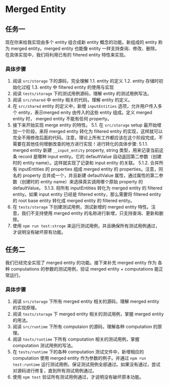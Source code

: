 # Merged Entity

## 任务一

现在你来给我实现由多个 entity 组合成新 entity 概念的功能。新组成的 entity 称为 merged entity。merged entity 也能像 entity 一样支持查询、修改、删除。
在具体实现中，我们将利用已有的 filtered entity 特性来实现。

### 具体步骤
1. 阅读 `src/storage` 下的源码，完全理解 
  1.1. entity 的定义
  1.2. entity 存储时初始化过程
  1.3. entity 中 filtered entity 的使用与实现
2. 阅读 `tests/storage` 下的测试用例源码，理解 entity 的测试用例写法。
3. 阅读 `src/shared` 中 entity 相关的代码，理解 entity 的定义。
4. 在 `src/shared` entity 的定义中，新增 `inputEntities` 选项，允许用户传入多个 entity，表示merged enity 由传入的这些 entity 组成。定义 merged entity 时， merged entity 不能有任何 property。
5. 接下来开始实现 merge entity 的特性。
  5.1. 在 `src/storage` setup 最开始增加一个阶段，来将 merged entity 转化为 filtered entity 的实现，这样就可以完全不用修改后面的代码。注意，理论上所有工作都应该在这个阶段完成，不需要在其他任何增删改查的地方进行实现！进行转化的具体步骤:
    5.1.1. merged entity 新建 `__input_entity` property, string 类型，用来记录当前这条 record 是哪种 input entity。它的 defaultValue 自动返回第二参数（创建时的 entity name）。这样就实现了记录和 input entity 的关联。
    5.1.2. 合并所有 inputEntities 的 properties 组成 merged entity 的 properties。注意，同名的 property 合并成一个，并且新建 defaultValue 属性，通过属性的第二参数（创建时的 entity name）来选择真实调用哪个原始 property 的 defaultValue。
    5.1.3. 将所有 inputEntities 转化为 merged entity 的 filtered entity。如果 input entity 已经是 filtered entity，那么需要将 filtered entity 的 root base entity 转化成 merged entity 的 filtered entity。
6. 在 `tests/storage` 下创建测试用例，测试新增的 merged entity 特性。注意，我们不支持使用 merged entity 的名称进行新增，只支持查询、更新和删除。
7. 使用 `npm run test:stroge` 来运行测试用例，并且确保所有测试用例通过， 才说明没有破坏原有功能。


## 任务二

我们已经完全实现了 merged entity 的功能。接下来补充 merged entity 作为 各种 computations 的参数的测试用例，验证 merged entity + computations 能正常运行。

### 具体步骤
1. 阅读 `src/storage` 下所有 merged entity 相关的源码，理解 merged entity 的实现原理。
2. 阅读 `tests/storage` 下 merged entity 相关的测试用例，掌握 merged entity 的用法。
3. 阅读 `src/runtime` 下所有 computaion 的源码，理解各种 computation 的原理。
4. 阅读 `tests/runtime` 下所有 computation 相关的测试用例，掌握 computation 测试用例的写法。
5. 在 `tests/runtime` 下的各种 computation 测试文件中，新增相应的 computation 使用 merged entity 作为参数的例子。并通过 `npm run test:runtime` 运行测试用例，保证测试用例全部通过。如果没有通过，尝试对源码进行修复，直到所有测试用例通过。
6. 使用 `npm test` 验证所有测试用例通过，才说明没有破坏原本功能。